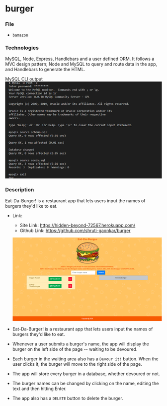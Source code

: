 # burger

### File

* [`bamazon`](bamazon/blob/master/survey.js)

### Technologies
MySQL, Node, Express, Handlebars and a user defined ORM. It follows a MVC design pattern; Node and MySQL to query and route data in the app, and Handlebars to generate the HTML.

MySQL CLI output
![mysql server from the command line](public/assets/img/screen/mysql.png)

### Description
Eat-Da-Burger! is a restaurant app that lets users input the names of burgers they'd like to eat.

* Link: 
     * Site Link: https://hidden-beyond-72567.herokuapp.com/
     * Github Link: https://github.com/shruti-gaonkar/burger

     ![Eat-Da-Burger!](public/assets/img/screen/site.png) 

* Eat-Da-Burger! is a restaurant app that lets users input the names of burgers they'd like to eat.

* Whenever a user submits a burger's name, the app will display the burger on the left side of the page -- waiting to be devoured.

* Each burger in the waiting area also has a `Devour it!` button. When the user clicks it, the burger will move to the right side of the page.

* The app will store every burger in a database, whether devoured or not.

* The burger names can be changed by clicking on the name, editing the text and then hitting Enter.

* The app also has a `DELETE` button to delete the burger.

